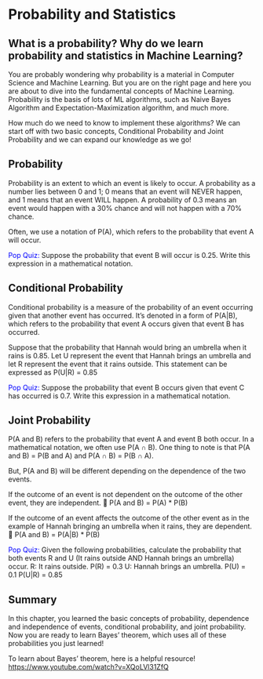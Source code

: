 # Probability and Statistics

## What is a probability? Why do we learn probability and statistics in Machine Learning?

You are probably wondering why probability is a material in Computer Science and Machine Learning. But you are on the right page and here you are about to dive into the fundamental concepts of Machine Learning. Probability is the basis of lots of ML algorithms, such as Naive Bayes Algorithm and Expectation-Maximization algorithm, and much more.

How much do we need to know to implement these algorithms? We can start off with two basic concepts, Conditional Probability and Joint Probability and we can expand our knowledge as we go!


## Probability

Probability is an extent to which an event is likely to occur. A probability as a number lies between 0 and 1; 0 means that an event will NEVER happen, and 1 means that an event WILL happen. A probability of 0.3 means an event would happen with a 30% chance and will not happen with a 70% chance.

Often, we use a notation of P(A), which refers to the probability that event A will occur.

<font color='blue'>Pop Quiz:</font>
Suppose the probability that event B will occur is 0.25. Write this expression in a mathematical notation.



## Conditional Probability

Conditional probability is a measure of the probability of an event occurring given that another event has occurred. It’s denoted in a form of P(A|B), which refers to the probability that event A occurs given that event B has occurred.
    
Suppose that the probability that Hannah would bring an umbrella when it rains is 0.85. Let U represent the event that Hannah brings an umbrella and let R represent the event that it rains outside. This statement can be expressed as P(U|R) = 0.85
    
<font color='blue'>Pop Quiz:</font>
Suppose the probability that event B occurs given that event C has occurred is 0.7. Write this expression in a mathematical notation.



## Joint Probability

P(A and B) refers to the probability that event A and event B both occur. In a mathematical notation, we often use P(A ∩ B).
One thing to note is that P(A and B) = P(B and A) and P(A ∩ B) = P(B ∩ A).
    
But, P(A and B) will be different depending on the dependence of the two events.

If the outcome of an event is not dependent on the outcome of the other event, they are independent. 
    P(A and B) = P(A) * P(B)
    
If the outcome of an event affects the outcome of the other event as in the example of Hannah bringing an umbrella when it rains, they are dependent.
    P(A and B) = P(A|B) * P(B)
    
<font color='blue'>Pop Quiz:</font>
Given the following probabilities, calculate the probability that both events R and U (It rains outside AND Hannah brings an umbrella) occur. 
R: It rains outside. P(R) = 0.3
U: Hannah brings an umbrella. P(U) = 0.1
P(U|R) = 0.85


## Summary
In this chapter, you learned the basic concepts of probability, dependence and independence of events, conditional probability, and joint probability. Now you are ready to learn Bayes’ theorem, which uses all of these probabilities you just learned!
    
To learn about Bayes’ theorem, here is a helpful resource!
https://www.youtube.com/watch?v=XQoLVl31ZfQ

